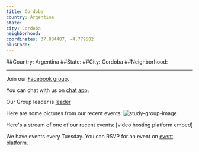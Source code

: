 ```yaml
---
title: Cordoba
country: Argentina
state: 
city: Cordoba
neighborhood: 
coordinates: 37.884487, -4.779502
plusCode:
---
```


##Country: Argentina
##State: 
##City: Cordoba
##Neighborhood: 
*****
Join our [Facebook group](https://www.facebook.com/groups/fcccordoba).

You can chat with us on [chat app]().

Our Group leader is [leader]()

Here are some pictures from our recent events:
![study-group-image]()

Here's a stream of one of our recent events:
[video hosting platform embed]

We have events every Tuesday. You can RSVP for an event on [event platform]().
